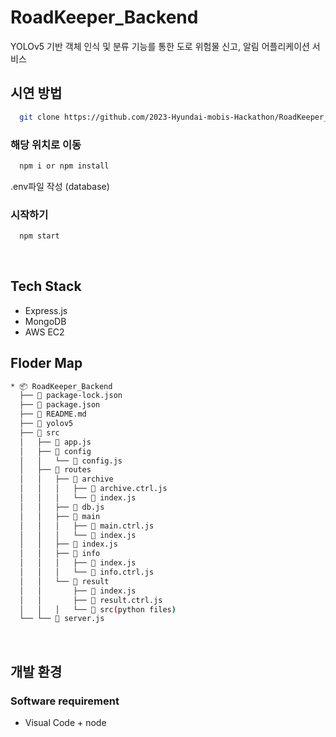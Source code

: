 # RoadKeeper_Backend
YOLOv5 기반 객체 인식 및 분류 기능를 통한 도로 위험물 신고, 알림 어플리케이션 서비스
<br>

## 시연 방법
```bash
  git clone https://github.com/2023-Hyundai-mobis-Hackathon/RoadKeeper_Backend.git
```
### 해당 위치로 이동
```bash
  npm i or npm install
```
.env파일 작성 (database)

### 시작하기
```bash
  npm start
```
<br>

## Tech Stack
- Express.js
- MongoDB
- AWS EC2

## Floder Map
```bash
* 📦 RoadKeeper_Backend
  ├──  package-lock.json
  ├──  package.json
  ├──  README.md
  ├──  yolov5
  ├──  src
  │   ├──  app.js
  │   ├──  config
  │   │   └──  config.js
  │   ├──  routes
  │   │   ├──  archive
  │   │   │   ├──  archive.ctrl.js
  │   │   │   └──  index.js
  │   │   ├──  db.js
  │   │   ├──  main
  │   │   │   ├──  main.ctrl.js
  │   │   │   └──  index.js
  │   │   ├──  index.js
  │   │   ├──  info
  │   │   │   ├──  index.js
  │   │   │   └──  info.ctrl.js
  │   │   └──  result
  │   │       ├──  index.js
  │   │       ├──  result.ctrl.js
  │   │   │   └──  src(python files)
  └── └──  server.js

```

<br>

<!-- ## Database Schema

|Danger||
|:---:|:---:|
|_id|Object Id|
|user_id|Object Id|
|category|String|
|location|String|
|accuracy|Number|
|quick|Boolean|
|complete|Boolean|
|danger_score|Number| -->


## 개발 환경
### Software requirement
- Visual Code + node
